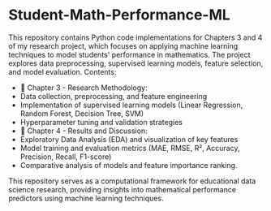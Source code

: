 # Student-Math-Performance-ML
This repository contains Python code implementations for Chapters 3 and 4 of my research project, which focuses on applying machine learning techniques to model students' performance in mathematics. The project explores data preprocessing, supervised learning models, feature selection, and model evaluation.
Contents:
- 📂 Chapter 3 - Research Methodology:
- Data collection, preprocessing, and feature engineering
- Implementation of supervised learning models (Linear Regression, Random Forest, Decision Tree, SVM)
- Hyperparameter tuning and validation strategies
- 📂 Chapter 4 - Results and Discussion:
- Exploratory Data Analysis (EDA) and visualization of key features
- Model training and evaluation metrics (MAE, RMSE, R², Accuracy, Precision, Recall, F1-score)
- Comparative analysis of models and feature importance ranking.
  
This repository serves as a computational framework for educational data science research, providing insights into mathematical performance predictors using machine learning techniques.
